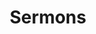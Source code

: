 ---
title: "Sermons"
description: "Listen to our latest messages and series from our church services"
hero_subtext: "Inspiring messages to deepen your faith and understanding"
--- 